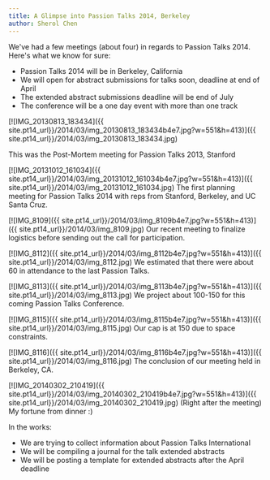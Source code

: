 ```yaml
---
title: A Glimpse into Passion Talks 2014, Berkeley
author: Sherol Chen
---
```


We've had a few meetings (about four) in regards to Passion Talks 2014.
Here's what we know for sure:

-   Passion Talks 2014 will be in Berkeley, California
-   We will open for abstract submissions for talks soon, deadline at
    end of April
-   The extended abstract submissions deadline will be end of July
-   The conference will be a one day event with more than one track

[![IMG\_20130813\_183434]({{ site.pt14_url}}/2014/03/img_20130813_183434b4e7.jpg?w=551&h=413)]({{ site.pt14_url}}/2014/03/img_20130813_183434.jpg)

This was the Post-Mortem meeting for Passion Talks 2013, Stanford

[![IMG\_20131012\_161034]({{ site.pt14_url}}/2014/03/img_20131012_161034b4e7.jpg?w=551&h=413)]({{ site.pt14_url}}/2014/03/img_20131012_161034.jpg)
The first planning meeting for Passion Talks 2014 with reps from
Stanford, Berkeley, and UC Santa Cruz.

[![IMG\_8109]({{ site.pt14_url}}/2014/03/img_8109b4e7.jpg?w=551&h=413)]({{ site.pt14_url}}/2014/03/img_8109.jpg)
Our recent meeting to finalize logistics before sending out the call for
participation.

[![IMG\_8112]({{ site.pt14_url}}/2014/03/img_8112b4e7.jpg?w=551&h=413)]({{ site.pt14_url}}/2014/03/img_8112.jpg)
We estimated that there were about 60 in attendance to the last Passion
Talks.

[![IMG\_8113]({{ site.pt14_url}}/2014/03/img_8113b4e7.jpg?w=551&h=413)]({{ site.pt14_url}}/2014/03/img_8113.jpg)
We project about 100-150 for this coming Passion Talks Conference.

[![IMG\_8115]({{ site.pt14_url}}/2014/03/img_8115b4e7.jpg?w=551&h=413)]({{ site.pt14_url}}/2014/03/img_8115.jpg)
Our cap is at 150 due to space constraints.

[![IMG\_8116]({{ site.pt14_url}}/2014/03/img_8116b4e7.jpg?w=551&h=413)]({{ site.pt14_url}}/2014/03/img_8116.jpg)
The conclusion of our meeting held in Berkeley, CA.

[![IMG\_20140302\_210419]({{ site.pt14_url}}/2014/03/img_20140302_210419b4e7.jpg?w=551&h=413)]({{ site.pt14_url}}/2014/03/img_20140302_210419.jpg)
(Right after the meeting) My fortune from dinner :)

In the works:

-   We are trying to collect information about Passion Talks
    International
-   We will be compiling a journal for the talk extended abstracts
-   We will be posting a template for extended abstracts after the April
    deadline
